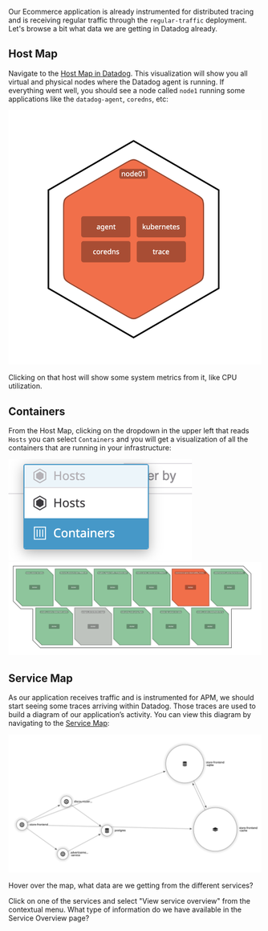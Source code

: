 Our Ecommerce application is already instrumented for distributed tracing and is receiving regular traffic through the `regular-traffic` deployment. Let's browse a bit what data we are getting in Datadog already.

## Host Map

Navigate to the [Host Map in Datadog](https://app.datadoghq.com/infrastructure/map). This visualization will show you all virtual and physical nodes where the Datadog agent is running. If everything went well, you should see a node called `node1` running some applications like the `datadog-agent`, `coredns`, etc:

![Screenshot of Node01](autoscaling-k8s/assets/node01.png)

Clicking on that host will show some system metrics from it, like CPU utilization.

## Containers

From the Host Map, clicking on the dropdown in the upper left that reads `Hosts` you can select `Containers` and you will get a visualization of all the containers that are running in your infrastructure:

![Screenshot of Drowpdown](autoscaling-k8s/assets/containers_dropdown.png)
![Screenshot of Containers](autoscaling-k8s/assets/containers.png)

## Service Map

As our application receives traffic and is instrumented for APM, we should start seeing some traces arriving within Datadog. Those traces are used to build a diagram of our application’s activity. You can view this diagram by navigating to the [Service Map](https://app.datadoghq.com/apm/map):

![Screenshot of Service Map](autoscaling-k8s/assets/service_map.png)

Hover over the map, what data are we getting from the different services?

Click on one of the services and select "View service overview" from the contextual menu. What type of information do we have available in the Service Overview page?